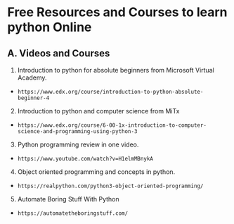 # Free Resources and Courses to learn python Online


## A. Videos and Courses
1. Introduction to python for absolute beginners from Microsoft Virtual Academy.
- ```https://www.edx.org/course/introduction-to-python-absolute-beginner-4```

2. Introduction to python and computer science from MiTx
- ```https://www.edx.org/course/6-00-1x-introduction-to-computer-science-and-programming-using-python-3 ```
 
3. Python programming review in one video.
- ```https://www.youtube.com/watch?v=H1elmMBnykA```

4. Object oriented programming and concepts in python.
- ```https://realpython.com/python3-object-oriented-programming/```

5. Automate Boring Stuff With Python
- ```https://automatetheboringstuff.com/```

